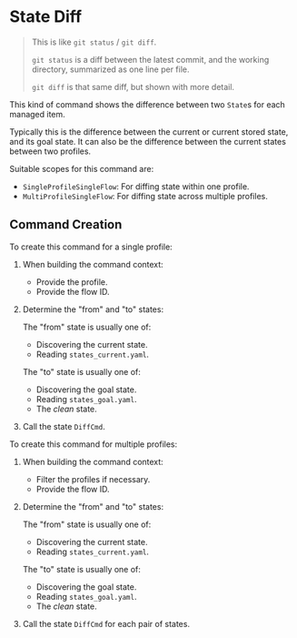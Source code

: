 # State Diff

> This is like `git status` / `git diff`.
>
> `git status` is a diff between the latest commit, and the working directory, summarized as one line per file.
>
> `git diff` is that same diff, but shown with more detail.

This kind of command shows the difference between two `State`s for each managed item.

Typically this is the difference between the current or current stored state, and its goal state. It can also be the difference between the current states between two profiles.

Suitable scopes for this command are:

* `SingleProfileSingleFlow`: For diffing state within one profile.
* `MultiProfileSingleFlow`: For diffing state across multiple profiles.


## Command Creation

To create this command for a single profile:

1. When building the command context:

    - Provide the profile.
    - Provide the flow ID.

2. Determine the "from" and "to" states:

    The "from" state is usually one of:

    - Discovering the current state.
    - Reading `states_current.yaml`.

    The "to" state is usually one of:

    - Discovering the goal state.
    - Reading `states_goal.yaml`.
    - The *clean* state.

3. Call the state `DiffCmd`.

To create this command for multiple profiles:

1. When building the command context:

    - Filter the profiles if necessary.
    - Provide the flow ID.

2. Determine the "from" and "to" states:

    The "from" state is usually one of:

    - Discovering the current state.
    - Reading `states_current.yaml`.

    The "to" state is usually one of:

    - Discovering the goal state.
    - Reading `states_goal.yaml`.
    - The *clean* state.

3. Call the state `DiffCmd` for each pair of states.
